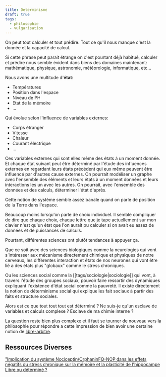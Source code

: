 ```yaml
---
title: Determinisme
draft: true
tags:
  - philosophie
  - vulgarisation
---
```


On peut tout calculer et tout prédire. Tout ce qu'il nous manque c'est la donnée et la capacité de calcul.

Si cette phrase peut parait étrange on c'est pourtant déjà habitué, calculer et prédire nous semble évident dans biens des domaines maintenant: mathématique, physique, astronomie, météorologie, informatique, etc...

Nous avons une multitude d'**état**:

- Températures
- Position dans l'espace
- Niveau de PH
- Etat de la mémoire
- ...

Qui évolue selon l'influence de variables externes:

- Corps étranger
- Vitesse
- Chaleur
- Courant électrique
- ...

Ces variables externes qui sont elles même des états à un moment donnée. Et chaque état suivant peut être déterminé par l'étude des influences externes en regardant leurs états précédent qui eux même peuvent être influencé par d'autres cause externes. On pourrait modéliser un graphe avec l'ensemble des éléments et leurs états à un moment données et leurs interactions les un avec les autres. On pourrait, avec l'ensemble des données et des calculs, déterminer l'état d'après.

Cette notion de système semble assez banale quand on parle de position de la Terre dans l'espace.

Beaucoup moins lorsqu'on parle de choix individuel. Il semble compliquer de dire que chaque choix, chaque lettre que je tape actuellement sur mon clavier n'est qu'un état que l'on aurait pu calculer si on avait eu assez de données et de puissances de calculs.

Pourtant, différentes sciences ont plutôt tendances à appuyer ça.

Que ce soit avec des sciences biologiques comme la neurologies qui vont s'intéresser aux mécanisme directement chimique et physiques de notre cerveaux, les différentes interaction et états de nos neurones qui vont être lié a des états plus "globaux" comme le stress chroniques.

Ou les sciences social comme la [[tags/sociologie|sociologie]] qui vont, à travers l'étude des groupes sociaux, pouvoir faire ressortir des dynamiques expliquant l'existence d'état social comme la pauvreté. Il existe directement la notion de déterminisme social qui explique les fait sociaux à partir des faits et structure sociales.

Alors est ce que tout tout tout est déterminé ? Ne suis-je qu'un esclave de variables et calculs complexe ? Esclave de ma chimie interne ?

La question reste bien plus complexe et il faut se tourner de nouveau vers la philosophie pour répondre a cette impression de bien avoir une certaine notion de [libre-arbitre](https://www.youtube.com/watch?v=FuqIY-Xf5Is).

## Ressources Diverses

["Implication du système Nociceptin/OrphaninFQ-NOP dans les effets négatifs du stress chronique sur la mémoire et la plasticité de l'hippocampe](https://theses.fr/2022TOU30249)
[Libre ou déterminé ?](https://www.youtube.com/watch?v=u3lapME67VI)
